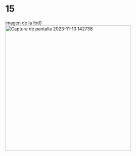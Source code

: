 # 15
imagen de la fot0
<img width="397" alt="Captura de pantalla 2023-11-13 142738" src="https://github.com/jrzinohe/15/assets/150485228/19035f2e-7db8-4a2e-8261-b0f9d835bf73">
